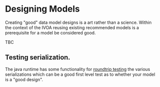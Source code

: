 Designing Models
================

Creating "good" data model designs is a art rather than a science. Within the context of the IVOA reusing existing recommended models is a prerequisite for a model be considered good.

TBC

## Testing serialization.

The java runtime has some functionality for [roundtrip testing](../JavaCodeGeneration.md#testing-models) the various serializations 
which can be a good first level test as to whether your model is a "good design".